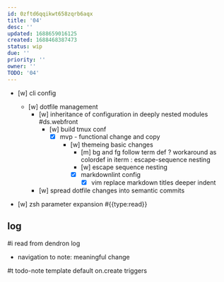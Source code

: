 ```yaml
---
id: 0zftd6qqikwt658zqrb6aqx
title: '04'
desc: ''
updated: 1688659016125
created: 1688468387473
status: wip
due: ''
priority: ''
owner: ''
TODO: '04'
---
```


- [w] cli config
  - [w] dotfile management
    - [w] inheritance of configuration in deeply nested modules #ds.webfront
      - [w] build tmux conf
        - [x] mvp - functional change and copy
          - [w] themeing basic changes
            - [m] bg and fg follow term def
              ? workaround as colordef in iterm
              : escape-sequence nesting
            - [w] escape sequence nesting
            - [x] markdownlint config
              - [x] vim replace markdown titles deeper indent

    - [w] spread dotfile changes into semantic commits

- [w] zsh parameter expansion #{{type:read}}

## log
#i read from dendron log
- navigation to note: meaningful change

#t todo-note template default on.create triggers
